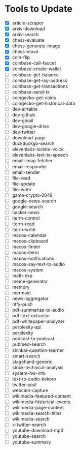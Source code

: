 # Tools to Update

- [x] article-scraper
- [x] arxiv-download
- [x] arxiv-search
- [x] chess-evaluate
- [x] chess-generate-image
- [x] chess-move
- [x] coin-flip
- [x] coinbase-call-faucet
- [x] coinbase-create-wallet
- [ ] coinbase-get-balance
- [ ] coinbase-get-my-address
- [ ] coinbase-get-transactions
- [ ] coinbase-send-tx
- [ ] coingecko-get-coins
- [ ] coingecko-get-historical-data
- [ ] dev-airtable
- [ ] dev-github
- [ ] dev-gmail
- [ ] dev-google-drive
- [ ] dev-twitter
- [ ] download-page
- [ ] duckduckgo-search
- [ ] elevenlabs-isolate-voice
- [ ] elevenlabs-text-to-speech
- [ ] email-imap-fetcher
- [ ] email-responder
- [ ] email-sender
- [ ] file-read
- [ ] file-update
- [ ] file-write
- [ ] game-crypto-2048
- [ ] google-news-search
- [ ] google-search
- [ ] hacker-news
- [ ] iterm-control
- [ ] iterm-read
- [ ] iterm-write
- [ ] macos-calendar
- [ ] macos-clipboard
- [ ] macos-finder
- [ ] macos-iterm
- [ ] macos-notifications
- [ ] macos-say-text-to-audio
- [ ] macos-system
- [ ] math-exp
- [ ] meme-generator
- [ ] memory
- [ ] mermaid
- [ ] news-aggregator
- [ ] ntfy-push
- [ ] pdf-summarize-to-audio
- [ ] pdf-text-extractor
- [ ] pdf-whitepaper-analyzer
- [ ] perplexity-api
- [ ] perplexity
- [ ] podcast-to-podcast
- [ ] pubmed-search
- [ ] shinkai-question-learner
- [ ] smart-search
- [ ] stagehand-generic
- [ ] stock-technical-analysis
- [ ] system-hw-info
- [ ] text-to-audio-kokoro
- [ ] twitter-post
- [ ] webcam-capture
- [ ] wikimedia-featured-content
- [ ] wikimedia-historical-events
- [ ] wikimedia-page-content
- [ ] wikimedia-search-titles
- [ ] wikimedia-search
- [ ] x-twitter-search
- [ ] youtube-download-mp3
- [ ] youtube-search
- [ ] youtube-summary
